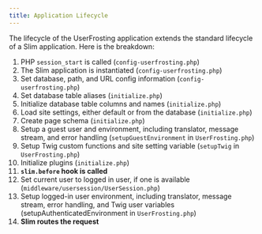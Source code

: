 ```yaml
---
title: Application Lifecycle
---
```


The lifecycle of the UserFrosting application extends the standard lifecycle of a Slim application.  Here is the breakdown:

1. PHP `session_start` is called (`config-userfrosting.php`)
2. The Slim application is instantiated (`config-userfrosting.php`)
3. Set database, path, and URL config information (`config-userfrosting.php`)
4. Set database table aliases (`initialize.php`)
5. Initialize database table columns and names (`initialize.php`)
6. Load site settings, either default or from the database (`initialize.php`)
7. Create page schema (`initialize.php`)
8. Setup a guest user and environment, including translator, message stream, and error handling (`setupGuestEnvironment` in `UserFrosting.php`)
9. Setup Twig custom functions and site setting variable (`setupTwig` in `UserFrosting.php`)
10. Initialize plugins (`initialize.php`) 
11. **`slim.before` hook is called**
12. Set current user to logged in user, if one is available (`middleware/usersession/UserSession.php`)
13. Setup logged-in user environment, including translator, message stream, error handling, and Twig user variables (setupAuthenticatedEnvironment in `UserFrosting.php`)
14. **Slim routes the request**
